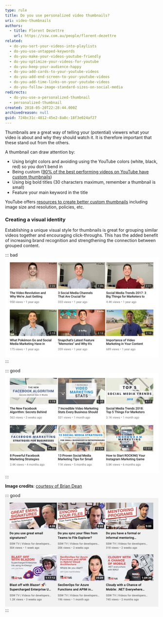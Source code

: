 ```yaml
---
type: rule
title: Do you use personalized video thumbnails?
uri: video-thumbnails
authors:
  - title: Florent Dezettre
    url: https://ssw.com.au/people/florent-dezettre
related:
  - do-you-sort-your-videos-into-playlists
  - do-you-use-untapped-keywords
  - do-you-make-your-videos-youtube-friendly
  - do-you-optimize-your-videos-for-youtube
  - do-you-keep-your-audience-happy
  - do-you-add-cards-to-your-youtube-videos
  - do-you-add-end-screen-to-your-youtube-videos
  - do-you-add-time-links-on-your-youtube-videos
  - do-you-follow-image-standard-sizes-on-social-media
redirects:
  - do-you-use-a-personalized-thumbnail
  - personalized-thumbnail
created: 2018-05-20T22:28:44.000Z
archivedreason: null
guid: 724bc31c-4812-45e2-8a8c-18f3e024af27
---
```

Thumbnails are a great way of telling your (potential) viewers what your video is about and why they should watch it. It is therefore important that these stand out from the others.

<!--endintro-->

A thumbnail can draw attention by:

* Using bright colors and avoiding using the YouTube colors (white, black, red) so you don’t bend in
* Being custom ([90% of the best performing videos on YouTube have custom thumbnails](https://creatoracademy.youtube.com/page/lesson/thumbnails#strategies-zippy-link-2))
* Using big bold titles (30 characters maximum, remember a thumbnail is small)
* Feature your main keyword in the title

YouTube offers [resources to create better custom thumbnails](https://support.google.com/youtube/answer/72431?hl=en) including image size and resolution, policies, etc.

### Creating a visual identity

Establishing a unique visual style for thumbnails is great for grouping similar videos together and encouraging click-throughs. This has the added benefit of increasing brand recognition and strengthening the connection between grouped content.

::: bad
![Bad example: despite looking "trustworthy", a thumbnail automatically generated from the video is not engaging enough](thumbnail_bad.png)
:::

::: good
![OK example: a custom thumbnail looks professional and already gives important information about the content of the video](thumbnail_good.png)
:::

**Image credits**: [courtesy of Brian Dean](https://backlinko.com/grow-youtube-channel)

::: good
![Good example: Consistent thumbnail styles elevate branding and helps viewers identify similar content](thumbnails_great.jpg)
:::
